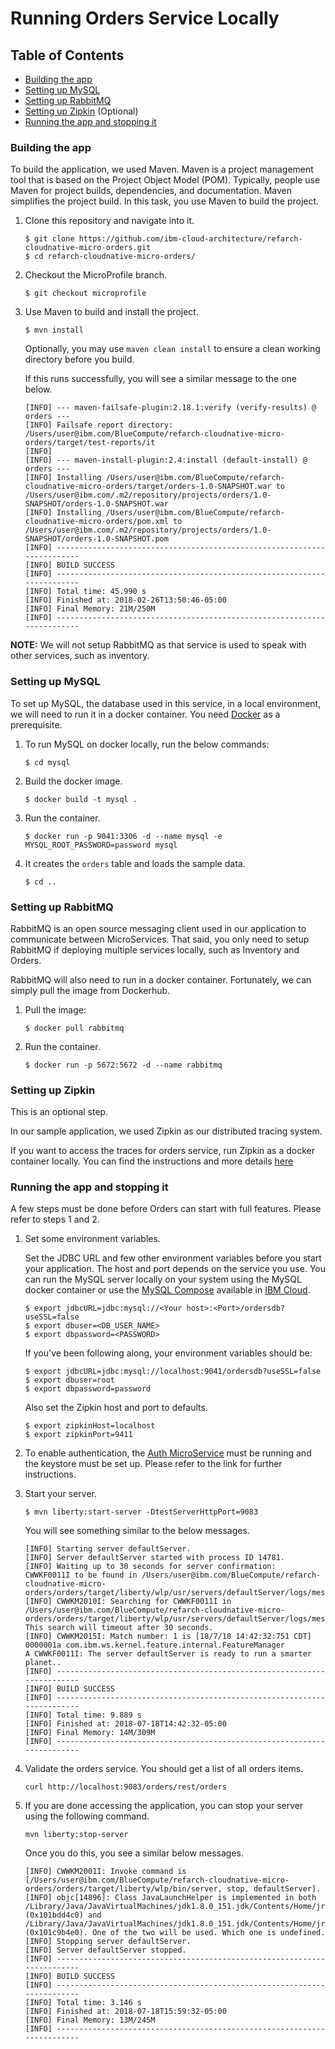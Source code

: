 # Running Orders Service Locally

## Table of Contents

* [Building the app](#building-the-app)
* [Setting up MySQL](#setting-up-mysql)
* [Setting up RabbitMQ](#setting-up-rabbitmq)
* [Setting up Zipkin](#setting-up-zipkin) (Optional)
* [Running the app and stopping it](#running-the-app-and-stopping-it)

### Building the app

To build the application, we used Maven. Maven is a project management tool that is based on the Project Object Model (POM). 
Typically, people use Maven for project builds, dependencies, and documentation. Maven simplifies the project build. 
In this task, you use Maven to build the project.

1. Clone this repository and navigate into it.

   ```
   $ git clone https://github.com/ibm-cloud-architecture/refarch-cloudnative-micro-orders.git
   $ cd refarch-cloudnative-micro-orders/
   ```

2. Checkout the MicroProfile branch.

   ```
   $ git checkout microprofile
   ```

3. Use Maven to build and install the project.

   ```
   $ mvn install
   ```
   
   Optionally, you may use `maven clean install` to ensure a clean working directory before you build.
   
   If this runs successfully, you will see a similar message to the one below. 
   
    ```
    [INFO] --- maven-failsafe-plugin:2.18.1:verify (verify-results) @ orders ---
    [INFO] Failsafe report directory: /Users/user@ibm.com/BlueCompute/refarch-cloudnative-micro-orders/target/test-reports/it
    [INFO] 
    [INFO] --- maven-install-plugin:2.4:install (default-install) @ orders ---
    [INFO] Installing /Users/user@ibm.com/BlueCompute/refarch-cloudnative-micro-orders/target/orders-1.0-SNAPSHOT.war to /Users/user@ibm.com/.m2/repository/projects/orders/1.0-SNAPSHOT/orders-1.0-SNAPSHOT.war
    [INFO] Installing /Users/user@ibm.com/BlueCompute/refarch-cloudnative-micro-orders/pom.xml to /Users/user@ibm.com/.m2/repository/projects/orders/1.0-SNAPSHOT/orders-1.0-SNAPSHOT.pom
    [INFO] ------------------------------------------------------------------------
    [INFO] BUILD SUCCESS
    [INFO] ------------------------------------------------------------------------
    [INFO] Total time: 45.990 s
    [INFO] Finished at: 2018-02-26T13:50:46-05:00
    [INFO] Final Memory: 21M/250M
    [INFO] ------------------------------------------------------------------------
    ```

**NOTE:** We will not setup RabbitMQ as that service is used to speak with other services, such as inventory.

### Setting up MySQL

To set up MySQL, the database used in this service, in a local environment, we will need to run it in a docker container. 
You need [Docker](https://www.docker.com/) as a prerequisite.

1. To run MySQL on docker locally, run the below commands:

    ```
    $ cd mysql
    ```

2. Build the docker image.

    ```
    $ docker build -t mysql .
    ```

3. Run the container.

    ```
    $ docker run -p 9041:3306 -d --name mysql -e MYSQL_ROOT_PASSWORD=password mysql
    ```


4. It creates the `orders` table and loads the sample data.

    ```
    $ cd ..
    ```

### Setting up RabbitMQ

RabbitMQ is an open source messaging client used in our application to communicate between MicroServices. That said,
you only need to setup RabbitMQ if deploying multiple services locally, such as Inventory and Orders.

RabbitMQ will also need to run in a docker container. Fortunately, we can simply pull the image from Dockerhub.

1. Pull the image:

    ```
    $ docker pull rabbitmq
    ```
    
2. Run the container.

    ```
    $ docker run -p 5672:5672 -d --name rabbitmq
    ```


### Setting up Zipkin 

This is an optional step.

In our sample application, we used Zipkin as our distributed tracing system.

If you want to access the traces for orders service, run Zipkin as a docker container locally. 
You can find the instructions and more details 
[here](https://github.com/ibm-cloud-architecture/refarch-cloudnative-kubernetes/blob/microprofile/Zipkin/README.md)


### Running the app and stopping it

A few steps must be done before Orders can start with full features. Please refer to steps 1 and 2.


1. Set some environment variables.

    Set the JDBC URL and few other environment variables before you start your application. The host and port depends 
    on the service you use. You can run the MySQL server locally on your system using the MySQL docker container or use 
    the [MySQL Compose](https://www.ibm.com/cloud/compose/mysql) available in [IBM Cloud](https://www.ibm.com/cloud/).
    
    ```
    $ export jdbcURL=jdbc:mysql://<Your host>:<Port>/ordersdb?useSSL=false
    $ export dbuser=<DB_USER_NAME>
    $ export dbpassword=<PASSWORD>
    ```
    
    If you've been following along, your environment variables should be:
        
    ```
    $ export jdbcURL=jdbc:mysql://localhost:9041/ordersdb?useSSL=false
    $ export dbuser=root
    $ export dbpassword=password
    ```
    
    Also set the Zipkin host and port to defaults.
    
    ```
    $ export zipkinHost=localhost
    $ export zipkinPort=9411
    ``` 
    
2. To enable authentication, the [Auth MicroService](https://github.com/ibm-cloud-architecture/refarch-cloudnative-auth/tree/microprofile) 
must be running and the keystore must be set up. Please refer to the link for further instructions.

1. Start your server.

    ```
    $ mvn liberty:start-server -DtestServerHttpPort=9083
    ```

    You will see something similar to the below messages.

    ```
    [INFO] Starting server defaultServer.
    [INFO] Server defaultServer started with process ID 14781.
    [INFO] Waiting up to 30 seconds for server confirmation:  CWWKF0011I to be found in /Users/user@ibm.com/BlueCompute/refarch-cloudnative-micro-orders/orders/target/liberty/wlp/usr/servers/defaultServer/logs/messages.log
    [INFO] CWWKM2010I: Searching for CWWKF0011I in /Users/user@ibm.com/BlueCompute/refarch-cloudnative-micro-orders/orders/target/liberty/wlp/usr/servers/defaultServer/logs/messages.log. This search will timeout after 30 seconds.
    [INFO] CWWKM2015I: Match number: 1 is [18/7/18 14:42:32:751 CDT] 0000001a com.ibm.ws.kernel.feature.internal.FeatureManager            A CWWKF0011I: The server defaultServer is ready to run a smarter planet..
    [INFO] ------------------------------------------------------------------------
    [INFO] BUILD SUCCESS
    [INFO] ------------------------------------------------------------------------
    [INFO] Total time: 9.889 s
    [INFO] Finished at: 2018-07-18T14:42:32-05:00
    [INFO] Final Memory: 14M/309M
    [INFO] ------------------------------------------------------------------------
    ```

2. Validate the orders service. You should get a list of all orders items.
    ```
    curl http://localhost:9083/orders/rest/orders
    ```

3. If you are done accessing the application, you can stop your server using the following command.

    ```
    mvn liberty:stop-server
    ```
    
    Once you do this, you see a similar below messages.

    ```
    [INFO] CWWKM2001I: Invoke command is [/Users/user@ibm.com/BlueCompute/refarch-cloudnative-micro-orders/orders/target/liberty/wlp/bin/server, stop, defaultServer].
    [INFO] objc[14896]: Class JavaLaunchHelper is implemented in both /Library/Java/JavaVirtualMachines/jdk1.8.0_151.jdk/Contents/Home/jre/bin/java (0x101bdd4c0) and /Library/Java/JavaVirtualMachines/jdk1.8.0_151.jdk/Contents/Home/jre/lib/libinstrument.dylib (0x101c9b4e0). One of the two will be used. Which one is undefined.
    [INFO] Stopping server defaultServer.
    [INFO] Server defaultServer stopped.
    [INFO] ------------------------------------------------------------------------
    [INFO] BUILD SUCCESS
    [INFO] ------------------------------------------------------------------------
    [INFO] Total time: 3.146 s
    [INFO] Finished at: 2018-07-18T15:59:32-05:00
    [INFO] Final Memory: 13M/245M
    [INFO] ------------------------------------------------------------------------
    ```